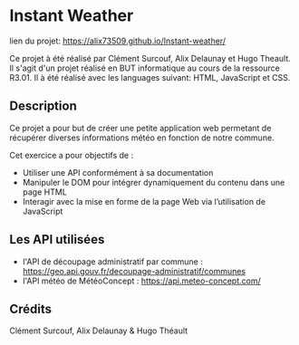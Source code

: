 # Instant Weather
lien du projet: https://alix73509.github.io/Instant-weather/

Ce projet à été réalisé par Clément Surcouf, Alix Delaunay et Hugo Theault.  
Il s'agit d'un projet réalisé en BUT informatique au cours de la ressource R3.01.
Il à été réalisé avec les languages suivant: HTML, JavaScript et CSS.

## Description

Ce projet a pour but de créer une petite application web permetant de récupérer diverses informations météo en fonction de notre commune.  

Cet exercice a pour objectifs de :

- Utiliser une API conformément à sa documentation
- Manipuler le DOM pour intégrer dynamiquement du contenu dans une page HTML
- Interagir avec la mise en forme de la page Web via l’utilisation de JavaScript

## Les API utilisées
- l'API de découpage administratif par commune : https://geo.api.gouv.fr/decoupage-administratif/communes
- l'API météo de MétéoConcept : https://api.meteo-concept.com/

## Crédits
Clément Surcouf, Alix Delaunay & Hugo Théault

